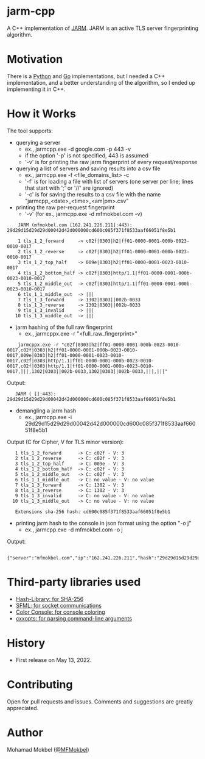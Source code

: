 # jarm-cpp

A C++ implementation of [JARM](https://engineering.salesforce.com/easily-identify-malicious-servers-on-the-internet-with-jarm-e095edac525a). JARM is an active TLS server fingerprinting algorithm.

# Motivation

There is a [Python](https://github.com/salesforce/jarm) and [Go](https://github.com/RumbleDiscovery/jarm-go) implementations, but I needed a C++ implementation, and a better understanding of the algorithm, so I ended up implementing it in C++.

# How it Works

The tool supports:
* querying a server
  - ex., jarmcpp.exe -d google.com -p 443 -v
  - if the option '-p' is not specified, 443 is assumed
  - '-v' is for printing the raw jarm fingerprint of every request/response
* querying a list of servers and saving results into a csv file
  - ex., jarmcpp.exe -f <file_domains_list> -c
  - '-f' is for loading a file with list of servers (one server per line; lines that start with ';' or '//' are ignored)
  - '-c' is for saving the results to a csv file with the name "jarmcpp\_\<date\>\_\<time\>\_<am|pm>.csv"
* printing the raw per-request fingerprint
   - '-v' (for ex., jarmcpp.exe -d mfmokbel.com -v)
``` 
    JARM (mfmokbel.com [162.241.226.211]:443): 29d29d15d29d29d00042d42d000000cd600c085f371f8533aaf66051f8e5b1

    1 tls_1_2_forward     -> c02f|0303|h2|ff01-0000-0001-000b-0023-0010-0017
    2 tls_1_2_reverse     -> c02f|0303|h2|ff01-0000-0001-000b-0023-0010-0017
    3 tls_1_2_top_half    -> 009e|0303|h2|ff01-0000-0001-0023-0010-0017
    4 tls_1_2_bottom_half -> c02f|0303|http/1.1|ff01-0000-0001-000b-0023-0010-0017
    5 tls_1_2_middle_out  -> c02f|0303|http/1.1|ff01-0000-0001-000b-0023-0010-0017
    6 tls_1_1_middle_out  -> |||
    7 tls_1_3_forward     -> 1302|0303||002b-0033
    8 tls_1_3_reverse     -> 1302|0303||002b-0033
    9 tls_1_3_invalid     -> |||
   10 tls_1_3_middle_out  -> |||
```
* jarm hashing of the full raw fingerprint
  - ex., jarmcppx.exe -r "<full_raw_fingerprint>"
``` 
    jarmcppx.exe -r "c02f|0303|h2|ff01-0000-0001-000b-0023-0010-0017,c02f|0303|h2|ff01-0000-0001-000b-0023-0010-0017,009e|0303|h2|ff01-0000-0001-0023-0010-0017,c02f|0303|http/1.1|ff01-0000-0001-000b-0023-0010-0017,c02f|0303|http/1.1|ff01-0000-0001-000b-0023-0010-0017,|||,1302|0303||002b-0033,1302|0303||002b-0033,|||,|||" 
```
 Output:
 ```
    JARM ( []:443): 29d29d15d29d29d00042d42d000000cd600c085f371f8533aaf66051f8e5b1
 ```
 * demangling a jarm hash
   - ex., jarmcpp.exe -i 29d29d15d29d29d00042d42d000000cd600c085f371f8533aaf66051f8e5b1
 
 Output (C for Cipher, V for TLS minor version):
 ```
    1 tls_1_2_forward      -> C: c02f - V: 3
    2 tls_1_2_reverse      -> C: c02f - V: 3
    3 tls_1_2_top_half     -> C: 009e - V: 3
    4 tls_1_2_bottom_half  -> C: c02f - V: 3
    5 tls_1_2_middle_out   -> C: c02f - V: 3
    6 tls_1_1_middle_out   -> C: no value - V: no value
    7 tls_1_3_forward      -> C: 1302 - V: 3
    8 tls_1_3_reverse      -> C: 1302 - V: 3
    9 tls_1_3_invalid      -> C: no value - V: no value
   10 tls_1_3_middle_out   -> C: no value - V: no value

    Extensions sha-256 hash: cd600c085f371f8533aaf66051f8e5b1  
 ```
  * printing jarm hash to the console in json format using the option "-o j"
    - ex., jarmcpp.exe -d mfmokbel.com -o j

Output:
 ```
    {"server":"mfmokbel.com","ip":"162.241.226.211","hash":"29d29d15d29d29d00042d42d000000cd600c085f371f8533aaf66051f8e5b1"}
 ```

# Third-party libraries used

- [Hash-Library: for SHA-256](https://github.com/stbrumme/hash-library)
- [SFML: for socket communications](https://www.sfml-dev.org/index.php)
- [Color Console: for console coloring](https://github.com/imfl/color-console)
- [cxxopts: for parsing command-line arguments](https://github.com/jarro2783/cxxopts)
 
# History
 
 - First release on May 13, 2022.
 
# Contributing

Open for pull requests and issues. Comments and suggestions are greatly appreciated.

# Author

Mohamad Mokbel ([@MFMokbel](https://twitter.com/MFMokbel))
